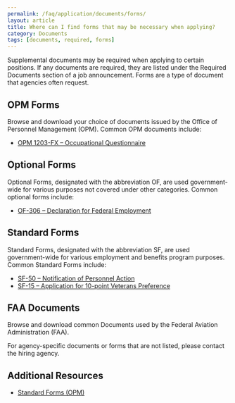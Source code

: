 ```yaml
---
permalink: /faq/application/documents/forms/
layout: article
title: Where can I find forms that may be necessary when applying?
category: Documents
tags: [documents, required, forms]
---
```


Supplemental documents may be required when applying to certain positions. If any documents are required, they are listed under the Required Documents section of a job announcement. Forms are a type of document that agencies often request.

## OPM Forms

Browse and download your choice of documents issued by the Office of Personnel Management (OPM). Common OPM documents include:

* [OPM 1203-FX – Occupational Questionnaire](https://www.opm.gov/forms/pdf_fill/OPM1203FX.pdf)

## Optional Forms

Optional Forms, designated with the abbreviation OF, are used government-wide for various purposes not covered under other categories. Common optional forms include:

* [OF-306 – Declaration for Federal Employment](https://www.opm.gov/forms/pdf_fill/OF0306.pdf)

## Standard Forms

Standard Forms, designated with the abbreviation SF, are used government-wide for various employment and benefits program purposes. Common Standard Forms include:

* [SF-50 – Notification of Personnel Action](https://www.opm.gov/FAQs/QA.aspx?fid=d5e0f29c-fcc1-4ee2-a9f1-67ef78c0dfe4&pid=2e8db6ae-3008-4fb5-8183-f7421e9b6fd2)
* [SF-15 – Application for 10-point Veterans Preference](https://www.opm.gov/forms/pdf_fill/SF15.pdf)

## FAA Documents

Browse and download common Documents used by the Federal Aviation Administration (FAA).

For agency-specific documents or forms that are not listed, please contact the hiring agency.


## Additional Resources

* [Standard Forms (OPM)](https://www.opm.gov/forms/standard-forms/)